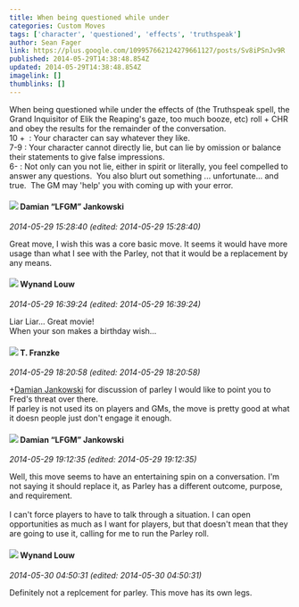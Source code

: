 ```yaml
---
title: When being questioned while under
categories: Custom Moves
tags: ['character', 'questioned', 'effects', 'truthspeak']
author: Sean Fager
link: https://plus.google.com/109957662124279661127/posts/Sv8iPSnJv9R
published: 2014-05-29T14:38:48.854Z
updated: 2014-05-29T14:38:48.854Z
imagelink: []
thumblinks: []
---
```


When being questioned while under the effects of (the Truthspeak spell, the Grand Inquisitor of Elik the Reaping&#39;s gaze, too much booze, etc) roll + CHR and obey the results for the remainder of the conversation.<br />10 +  : Your character can say whatever they like.<br />7-9 : Your character cannot directly lie, but can lie by omission or balance their statements to give false impressions.<br />6- : Not only can you not lie, either in spirit or literally, you feel compelled to answer any questions.  You also blurt out something ... unfortunate... and true.  The GM may &#39;help&#39; you with coming up with your error.
<div id='comment z13uclpi2q2lgty4u04cj5irrvv0i5db0xg0k'>
  <h4><img src='{{site.baseurl}}//images/avatars/100476170927206311405_photo.jpg'> Damian “LFGM” Jankowski</h4>
      <p><cite>2014-05-29 15:28:40 (edited: 2014-05-29 15:28:40)</cite></p>
        <p>Great move, I wish this was a core basic move. It seems it would have more usage than what I see with the Parley, not that it would be a replacement by any means.</p>
</div>
        

<div id='comment z13uclpi2q2lgty4u04cj5irrvv0i5db0xg0k'>
  <h4><img src='{{site.baseurl}}//images/avatars/111256963556395023796_photo.jpg'> Wynand Louw</h4>
      <p><cite>2014-05-29 16:39:24 (edited: 2014-05-29 16:39:24)</cite></p>
        <p>Liar Liar... Great movie!<br />When your son makes a birthday wish...</p>
</div>
        

<div id='comment z13uclpi2q2lgty4u04cj5irrvv0i5db0xg0k'>
  <h4><img src='{{site.baseurl}}//images/avatars/110330901807759406775_photo.jpg'> T. Franzke</h4>
      <p><cite>2014-05-29 18:20:58 (edited: 2014-05-29 18:20:58)</cite></p>
        <p><span class="proflinkWrapper"><span class="proflinkPrefix">+</span><a class="proflink" href="https://plus.google.com/100476170927206311405" oid="100476170927206311405">Damian Jankowski</a></span> for discussion of parley I would like to point you to Fred&#39;s threat over there. <br />If parley is not used its on players and GMs, the move is pretty good at what it doesn people just don&#39;t engage it enough.</p>
</div>
        

<div id='comment z13uclpi2q2lgty4u04cj5irrvv0i5db0xg0k'>
  <h4><img src='{{site.baseurl}}//images/avatars/100476170927206311405_photo.jpg'> Damian “LFGM” Jankowski</h4>
      <p><cite>2014-05-29 19:12:35 (edited: 2014-05-29 19:12:35)</cite></p>
        <p>Well, this move seems to have an entertaining spin on a conversation. I&#39;m not saying it should replace it, as Parley has a different outcome, purpose, and requirement.<br /><br />I can&#39;t force players to have to talk through a situation. I can open opportunities as much as I want for players, but that doesn&#39;t mean that they are going to use it, calling for me to run the Parley roll.</p>
</div>
        

<div id='comment z13uclpi2q2lgty4u04cj5irrvv0i5db0xg0k'>
  <h4><img src='{{site.baseurl}}//images/avatars/111256963556395023796_photo.jpg'> Wynand Louw</h4>
      <p><cite>2014-05-30 04:50:31 (edited: 2014-05-30 04:50:31)</cite></p>
        <p>Definitely not a replcement for parley. This move has its own legs.</p>
</div>
        